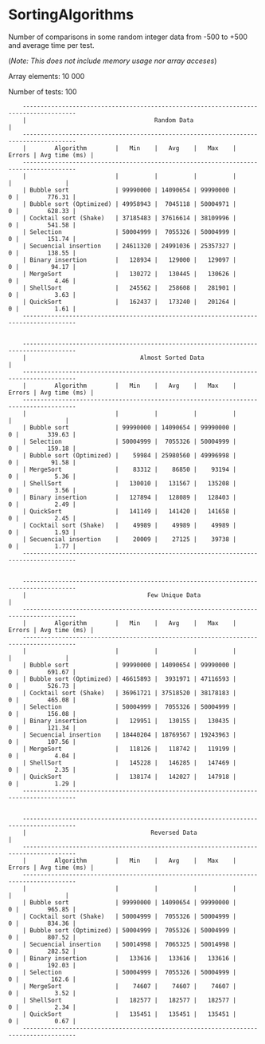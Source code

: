 # SortingAlgorithms

Number of comparisons in some random integer data from -500 to +500 and average time per test. 

(_Note: This does not include memory usage nor array acceses_)

Array elements: 10 000

Number of tests: 100

        -------------------------------------------------------------------------------------
        |                                    Random Data                                    |
        -------------------------------------------------------------------------------------
        |        Algorithm        |   Min    |   Avg    |   Max    | Errors | Avg time (ms) |
        -------------------------------------------------------------------------------------
        |                         |          |          |          |        |               |
        | Bubble sort             | 99990000 | 14090654 | 99990000 |      0 |        776.31 |
        | Bubble sort (Optimized) | 49958943 |  7045118 | 50004971 |      0 |        628.33 |
        | Cocktail sort (Shake)   | 37185483 | 37616614 | 38109996 |      0 |        541.58 |
        | Selection               | 50004999 |  7055326 | 50004999 |      0 |        151.74 |
        | Secuencial insertion    | 24611320 | 24991036 | 25357327 |      0 |        138.55 |
        | Binary insertion        |   128934 |   129000 |   129097 |      0 |         94.17 |
        | MergeSort               |   130272 |   130445 |   130626 |      0 |          4.46 |
        | ShellSort               |   245562 |   258608 |   281901 |      0 |          3.63 |
        | QuickSort               |   162437 |   173240 |   201264 |      0 |          1.61 |
        -------------------------------------------------------------------------------------
      
      
        -------------------------------------------------------------------------------------
        |                                Almost Sorted Data                                 |
        -------------------------------------------------------------------------------------
        |        Algorithm        |   Min    |   Avg    |   Max    | Errors | Avg time (ms) |
        -------------------------------------------------------------------------------------
        |                         |          |          |          |        |               |
        | Bubble sort             | 99990000 | 14090654 | 99990000 |      0 |        339.63 |
        | Selection               | 50004999 |  7055326 | 50004999 |      0 |        159.18 |
        | Bubble sort (Optimized) |    59984 | 25980560 | 49996998 |      0 |         91.58 |
        | MergeSort               |    83312 |    86850 |    93194 |      0 |          5.36 |
        | ShellSort               |   130010 |   131567 |   135208 |      0 |          3.56 |
        | Binary insertion        |   127894 |   128089 |   128403 |      0 |          2.49 |
        | QuickSort               |   141149 |   141420 |   141658 |      0 |          2.45 |
        | Cocktail sort (Shake)   |    49989 |    49989 |    49989 |      0 |          1.93 |
        | Secuencial insertion    |    20009 |    27125 |    39738 |      0 |          1.77 |
        -------------------------------------------------------------------------------------
      
      
        -------------------------------------------------------------------------------------
        |                                  Few Unique Data                                  |
        -------------------------------------------------------------------------------------
        |        Algorithm        |   Min    |   Avg    |   Max    | Errors | Avg time (ms) |
        -------------------------------------------------------------------------------------
        |                         |          |          |          |        |               |
        | Bubble sort             | 99990000 | 14090654 | 99990000 |      0 |        691.67 |
        | Bubble sort (Optimized) | 46615893 |  3931971 | 47116593 |      0 |        526.73 |
        | Cocktail sort (Shake)   | 36961721 | 37518520 | 38178183 |      0 |        465.08 |
        | Selection               | 50004999 |  7055326 | 50004999 |      0 |        156.08 |
        | Binary insertion        |   129951 |   130155 |   130435 |      0 |        121.34 |
        | Secuencial insertion    | 18440204 | 18769567 | 19243963 |      0 |        107.56 |
        | MergeSort               |   118126 |   118742 |   119199 |      0 |          4.04 |
        | ShellSort               |   145228 |   146285 |   147469 |      0 |          2.35 |
        | QuickSort               |   138174 |   142027 |   147918 |      0 |          1.29 |
        -------------------------------------------------------------------------------------
      
      
        -------------------------------------------------------------------------------------
        |                                   Reversed Data                                   |
        -------------------------------------------------------------------------------------
        |        Algorithm        |   Min    |   Avg    |   Max    | Errors | Avg time (ms) |
        -------------------------------------------------------------------------------------
        |                         |          |          |          |        |               |
        | Bubble sort             | 99990000 | 14090654 | 99990000 |      0 |        965.85 |
        | Cocktail sort (Shake)   | 50004999 |  7055326 | 50004999 |      0 |        834.36 |
        | Bubble sort (Optimized) | 50004999 |  7055326 | 50004999 |      0 |        807.52 |
        | Secuencial insertion    | 50014998 |  7065325 | 50014998 |      0 |        282.52 |
        | Binary insertion        |   133616 |   133616 |   133616 |      0 |        192.03 |
        | Selection               | 50004999 |  7055326 | 50004999 |      0 |         162.6 |
        | MergeSort               |    74607 |    74607 |    74607 |      0 |          3.52 |
        | ShellSort               |   182577 |   182577 |   182577 |      0 |          2.34 |
        | QuickSort               |   135451 |   135451 |   135451 |      0 |          0.67 |
        -------------------------------------------------------------------------------------
